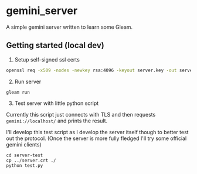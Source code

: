 # gemini_server

A simple gemini server written to learn some Gleam.

## Getting started (local dev)

1. Setup self-signed ssl certs

```bash
openssl req -x509 -nodes -newkey rsa:4096 -keyout server.key -out server.crt -sha256 -days 365
```

2. Run server

```
gleam run
```

3. Test server with little python script

Currently this script just connects with TLS and then
requests `gemini://localhost/` and prints the result.

I'll develop this test script as I develop the server itself though to better test out the protocol. (Once the server is more fully fledged I'll try some official gemini clients)

```
cd server-test
cp ../server.crt ./
python test.py
```
